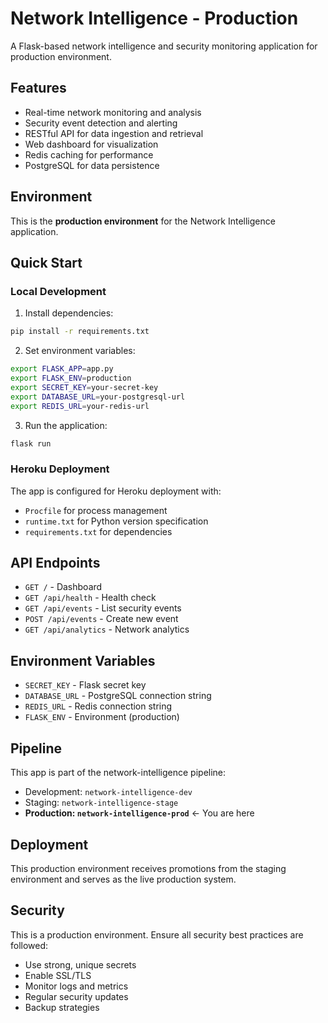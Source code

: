 # Network Intelligence - Production

A Flask-based network intelligence and security monitoring application for production environment.

## Features

- Real-time network monitoring and analysis
- Security event detection and alerting
- RESTful API for data ingestion and retrieval
- Web dashboard for visualization
- Redis caching for performance
- PostgreSQL for data persistence

## Environment

This is the **production environment** for the Network Intelligence application.

## Quick Start

### Local Development

1. Install dependencies:
```bash
pip install -r requirements.txt
```

2. Set environment variables:
```bash
export FLASK_APP=app.py
export FLASK_ENV=production
export SECRET_KEY=your-secret-key
export DATABASE_URL=your-postgresql-url
export REDIS_URL=your-redis-url
```

3. Run the application:
```bash
flask run
```

### Heroku Deployment

The app is configured for Heroku deployment with:
- `Procfile` for process management
- `runtime.txt` for Python version specification
- `requirements.txt` for dependencies

## API Endpoints

- `GET /` - Dashboard
- `GET /api/health` - Health check
- `GET /api/events` - List security events
- `POST /api/events` - Create new event
- `GET /api/analytics` - Network analytics

## Environment Variables

- `SECRET_KEY` - Flask secret key
- `DATABASE_URL` - PostgreSQL connection string
- `REDIS_URL` - Redis connection string
- `FLASK_ENV` - Environment (production)

## Pipeline

This app is part of the network-intelligence pipeline:
- Development: `network-intelligence-dev`
- Staging: `network-intelligence-stage`
- **Production: `network-intelligence-prod`** ← You are here

## Deployment

This production environment receives promotions from the staging environment and serves as the live production system.

## Security

This is a production environment. Ensure all security best practices are followed:
- Use strong, unique secrets
- Enable SSL/TLS
- Monitor logs and metrics
- Regular security updates
- Backup strategies 
